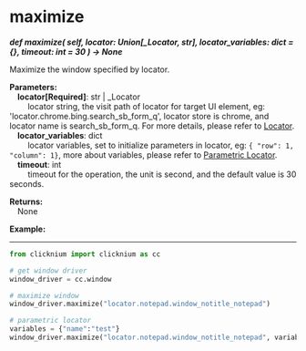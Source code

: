 # maximize

***def maximize(
        self, 
        locator: Union[_Locator, str],
        locator_variables: dict = {}, 
        timeout: int = 30
    ) -> None***  

Maximize the window specified by locator.  

**Parameters:**  
    &emsp;**locator[Required]**: str | _Locator   
        &emsp;&emsp; locator string, the visit path of locator for target UI element, eg: 'locator.chrome.bing.search_sb_form_q', locator store is chrome, and locator name is search_sb_form_q. For more details, please refer to [Locator](./../../../automation/locator.md).   
    &emsp;**locator_variables**: dict  
        &emsp;&emsp; locator variables, set to initialize parameters in locator, eg: `{ "row": 1,  "column": 1}`, more about variables, please refer to [Parametric Locator](./../../../automation/parametric_locator.md).  
    &emsp;**timeout**: int  
        &emsp;&emsp; timeout for the operation, the unit is second, and the default value is 30 seconds. 

**Returns:**  
    &emsp;None

**Example:**
***
```python
from clicknium import clicknium as cc

# get window driver
window_driver = cc.window

# maximize window
window_driver.maximize("locator.notepad.window_notitle_notepad")

# parametric locator
variables = {"name":"test"}
window_driver.maximize("locator.notepad.window_notitle_notepad", variables)
```